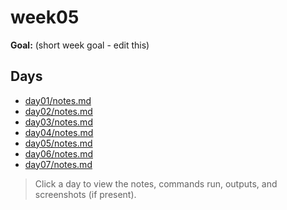 ﻿# week05

**Goal:** (short week goal - edit this)

## Days
- [day01/notes.md](week05/day01/notes.md)
- [day02/notes.md](week05/day02/notes.md)
- [day03/notes.md](week05/day03/notes.md)
- [day04/notes.md](week05/day04/notes.md)
- [day05/notes.md](week05/day05/notes.md)
- [day06/notes.md](week05/day06/notes.md)
- [day07/notes.md](week05/day07/notes.md)

> Click a day to view the notes, commands run, outputs, and screenshots (if present).

